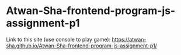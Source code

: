 # Atwan-Sha-frontend-program-js-assignment-p1
Link to this site (use console to play game): https://atwan-sha.github.io/Atwan-Sha-frontend-program-js-assignment-p1/
